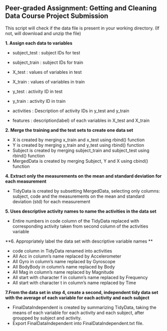 
## Peer-graded Assignment: Getting and Cleaning Data Course Project Submission

This script will check if the data file is present in your working directory. (If not, will download and unzip the file)

**1. Assign each data to variables**

* subject_test : subject IDs for test

* subject_train : subject IDs for train

* X_test : values of variables in test

* X_train : values of variables in train

* y_test : activity ID in test

* y_train : activity ID in train
 
* activities : Description of activity IDs in y_test and y_train

* features : description(label) of each variables in X_test and X_train

**2. Merge the training and the test sets to create one data set**

* X is created by merging x_train and x_test using rbind() function
* Y is created by merging y_train and y_test using rbind() function
* Subject is created by merging subject_train and subject_test using rbind() function
* MergedData is created by merging Subject, Y and X using cbind() function

**4. Extract only the measurements on the mean and standard deviation for each measurement**

* TidyData is created by subsetting MergedData, selecting only columns: subject, code and the measurements on the mean and standard deviation (std) for each measurement

**5. Uses descriptive activity names to name the activities in the data set**

* Entire numbers in code column of the TidyData replaced with corresponding activity taken from second column of the activities variable

**6. Appropriately label the data set with descriptive variable names **

* code column in TidyData renamed into activities
* All Acc in column’s name replaced by Accelerometer
* All Gyro in column’s name replaced by Gyroscope
* All BodyBody in column’s name replaced by Body
* All Mag in column’s name replaced by Magnitude
* All start with character f in column’s name replaced by Frequency
* All start with character t in column’s name replaced by Time

**7.From the data set in step 4, create a second, independent tidy data set with the average of each variable for each activity and each subject**

* FinalDataIndependent is created by summarizing TidyData, taking the means of each variable for each activity and each subject, after groupped by subject and activity.
* Export FinalDataIndependent into FinalDataIndependent.txt file.
